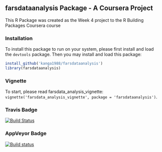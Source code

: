 
farsdataanalysis Package - A Coursera Project
---------------------------------------------

This R Package was created as the Week 4 project to the R Building Packages Coursera course

### Installation

To install this package to run on your system, please first install and load the `devtools` package. Then you may install and load this package:

``` r
install_github('kanga1988/farsdataanalysis')
library(farsdataanalysis)
```

### Vignette

To start, please read farsdata\_analysis\_vignette: `vignette('farsdata_analysis_vignette', package = 'farsdataanalysis')`.

### Travis Badge

[![Build Status](https://travis-ci.org/kanga1988/farsdataanalysis.svg?branch=master)](https://travis-ci.org/kanga1988/farsdataanalysis)

### AppVeyor Badge

[![Build status](https://ci.appveyor.com/api/projects/status/1gl5c93b4000nmoc?svg=true)](https://ci.appveyor.com/project/kanga1988/farsdataanalysis)
